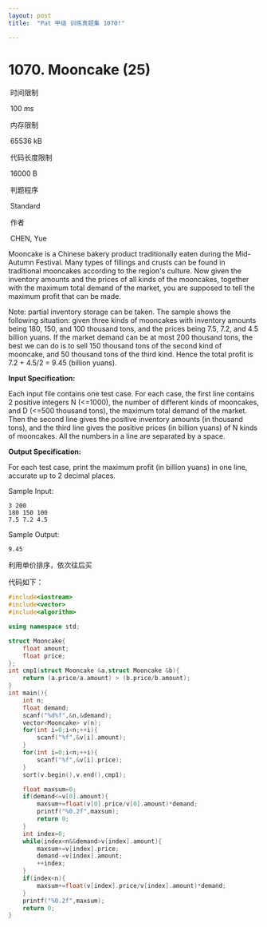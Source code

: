 ```yaml
---
layout: post
title:  "Pat 甲级 训练真题集 1070!"

---
```

# 1070. Mooncake (25)

​    时间限制  

​    100 ms

​    内存限制  

​    65536 kB

​    代码长度限制  

​    16000 B

​      判题程序    

​      Standard    

​      作者    

​      CHEN, Yue

Mooncake is a Chinese bakery product traditionally eaten during the Mid-Autumn Festival.  Many types of fillings and crusts can be found in traditional mooncakes according to the region's culture.  Now given the inventory amounts and the prices of all kinds of the mooncakes, together with the maximum total demand of the market, you are supposed to tell the maximum profit that can be made.

Note: partial inventory storage can be taken.  The sample shows the following situation: given three kinds of mooncakes with inventory amounts being 180, 150, and 100 thousand tons, and the prices being 7.5, 7.2, and 4.5 billion yuans.  If the market demand can be at most 200 thousand tons, the best we can do is to sell 150 thousand tons of the second kind of mooncake, and 50 thousand tons of the third kind.  Hence the total profit is 7.2 + 4.5/2 = 9.45 (billion yuans).

**Input Specification:**

Each input file contains one test case.  For each case, the first line contains 2 positive integers N (<=1000), the number of different kinds of mooncakes, and D (<=500 thousand tons), the maximum total demand of the market.  Then the second line gives the positive inventory amounts (in thousand tons), and the third line gives the positive prices (in billion yuans) of N kinds of mooncakes.  All the numbers in a line are separated by a space.

**Output Specification:**

For each test case, print the maximum profit (in billion yuans) in one line, accurate up to 2 decimal places.

Sample Input:

```
3 200
180 150 100
7.5 7.2 4.5

```

Sample Output:

```
9.45
```

利用单价排序，依次往后买

代码如下：

```c++
#include<iostream>
#include<vector>
#include<algorithm>

using namespace std;

struct Mooncake{
	float amount;
	float price;
};
int cmp1(struct Mooncake &a,struct Mooncake &b){
	return (a.price/a.amount) > (b.price/b.amount);
}
int main(){
	int n;
	float demand;
	scanf("%d%f",&n,&demand);
	vector<Mooncake> v(n);
	for(int i=0;i<n;++i){
		scanf("%f",&v[i].amount);
	}
	for(int i=0;i<n;++i){
		scanf("%f",&v[i].price);
	}
	sort(v.begin(),v.end(),cmp1);

	float maxsum=0;
	if(demand<=v[0].amount){		
		maxsum+=float(v[0].price/v[0].amount)*demand;
		printf("%0.2f",maxsum);
		return 0;
	}
	int index=0;
	while(index<n&&demand>v[index].amount){
		maxsum+=v[index].price;	
		demand-=v[index].amount;
		++index;
	}
	if(index<n){
		maxsum+=float(v[index].price/v[index].amount)*demand;
	}
	printf("%0.2f",maxsum);
	return 0;
}
```

